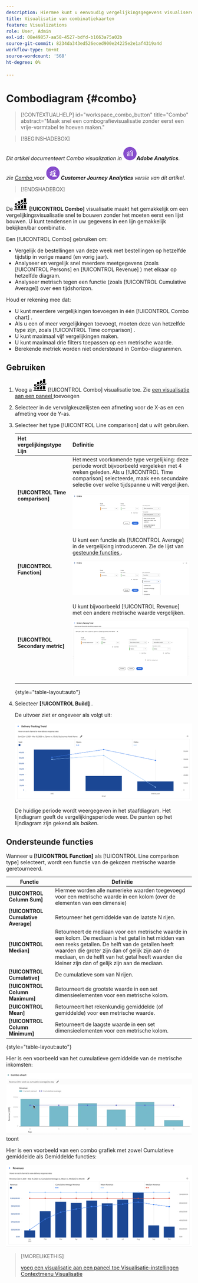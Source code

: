 ```yaml
---
description: Hiermee kunt u eenvoudig vergelijkingsgegevens visualiseren in Analysis Workspace, zoals bouwvergelijkingen met vorige maand, vorig jaar enzovoort.
title: Visualisatie van combinatiekaarten
feature: Visualizations
role: User, Admin
exl-id: 08e49857-aa58-4527-bdfd-b1663a75a02b
source-git-commit: 8234da343ed526eced900e24225e2e1af4319a4d
workflow-type: tm+mt
source-wordcount: '568'
ht-degree: 0%

---
```


# Combodiagram {#combo}

<!-- markdownlint-disable MD034 -->

>[!CONTEXTUALHELP]
>id="workspace_combo_button"
>title="Combo"
>abstract="Maak snel een combografievisualisatie zonder eerst een vrije-vormtabel te hoeven maken."

<!-- markdownlint-enable MD034 -->


>[!BEGINSHADEBOX]

_Dit artikel documenteert Combo visualization in_ ![ AdobeAnalytics ](/help/assets/icons/AdobeAnalytics.svg) _&#x200B;**Adobe Analytics**._

_zie [ Combo ](https://experienceleague.adobe.com/nl/docs/analytics-platform/using/cja-workspace/visualizations/combo-charts) voor_ ![ CustomerJourneyAnalytics ](/help/assets/icons/CustomerJourneyAnalytics.svg) _&#x200B;**Customer Journey Analytics** versie van dit artikel._

>[!ENDSHADEBOX]


De ![ kaart Combo ](/help/assets/icons/ComboChart.svg) **[!UICONTROL Combo]** visualisatie maakt het gemakkelijk om een vergelijkingsvisualisatie snel te bouwen zonder het moeten eerst een lijst bouwen. U kunt tendensen in uw gegevens in een lijn gemakkelijk bekijken/bar combinatie.

Een [!UICONTROL Combo] gebruiken om:

* Vergelijk de bestellingen van deze week met bestellingen op hetzelfde tijdstip in vorige maand (en vorig jaar).
* Analyseer en vergelijk snel meerdere meetgegevens (zoals [!UICONTROL Persons] en [!UICONTROL Revenue] ) met elkaar op hetzelfde diagram.
* Analyseer metrisch tegen een functie (zoals [!UICONTROL Cumulative Average]) over een tijdshorizon.

Houd er rekening mee dat:

* U kunt meerdere vergelijkingen toevoegen in één [!UICONTROL Combo chart] .
* Als u een of meer vergelijkingen toevoegt, moeten deze van hetzelfde type zijn, zoals [!UICONTROL Time comparison] .
* U kunt maximaal vijf vergelijkingen maken.
* U kunt maximaal drie filters toepassen op een metrische waarde.
* Berekende metriek worden niet ondersteund in Combo-diagrammen.

## Gebruiken

1. Voeg a ![ Commentaar ](/help/assets/icons/ComboChart.svg) [!UICONTROL Combo] visualisatie toe. Zie [ een visualisatie aan een paneel ](freeform-analysis-visualizations.md#add-visualizations-to-a-panel) toevoegen

1. Selecteer in de vervolgkeuzelijsten een afmeting voor de X-as en een afmeting voor de Y-as.

1. Selecteer het type [!UICONTROL Line comparison] dat u wilt gebruiken.

   | Het vergelijkingstype Lijn | Definitie |
   | --- | --- |
   | **[!UICONTROL Time comparison]** | Het meest voorkomende type vergelijking: deze periode wordt bijvoorbeeld vergeleken met 4 weken geleden. Als u [!UICONTROL Time comparison] selecteerde, maak een secundaire selectie over welke tijdspanne u wilt vergelijken.<p>![ LIne vergelijking met de geselecteerde periode van de Tijd en het secundaire selectiegebied voor de periode van de Tijd.](assets/combo-time-period.png) |
   | **[!UICONTROL Function]** | U kunt een functie als [!UICONTROL Average] in de vergelijking introduceren. Zie de lijst van [ gesteunde functies ](#supported-functions).<p>![ LIne vergelijkingsdrop-down menu die Functies tonen en een lijst van beschikbare gesteunde functies.](assets/combo-functions.png) |
   | **[!UICONTROL Secondary metric]** | U kunt bijvoorbeeld [!UICONTROL Revenue] met een andere metrische waarde vergelijken.<p>![ een Combo grafiek die twee metriek vergelijkt.](assets/combo-2metrics-settings.png) |

   {style="table-layout:auto"}

1. Selecteer **[!UICONTROL Build]** .

   De uitvoer ziet er ongeveer als volgt uit:

   ![ een Combo grafiek die de huidige periode in een grafiek van de bar en vergelijkingsperiode in de lijngrafiek toont ](assets/combo-output.png)

   De huidige periode wordt weergegeven in het staafdiagram. Het lijndiagram geeft de vergelijkingsperiode weer. De punten op het lijndiagram zijn gekend als *balken*.

## Ondersteunde functies

Wanneer u **[!UICONTROL Function]** als [!UICONTROL Line comparison type] selecteert, wordt een functie van de gekozen metrische waarde geretourneerd.

| Functie | Definitie |
| --- | --- |
| **[!UICONTROL Column Sum]** | Hiermee worden alle numerieke waarden toegevoegd voor een metrische waarde in een kolom (over de elementen van een dimensie) |
| **[!UICONTROL Cumulative Average]** | Retourneer het gemiddelde van de laatste N rijen. |
| **[!UICONTROL Median]** | Retourneert de mediaan voor een metrische waarde in een kolom. De mediaan is het getal in het midden van een reeks getallen. De helft van de getallen heeft waarden die groter zijn dan of gelijk zijn aan de mediaan, en de helft van het getal heeft waarden die kleiner zijn dan of gelijk zijn aan de mediaan. |
| **[!UICONTROL Cumulative]** | De cumulatieve som van N rijen. |
| **[!UICONTROL Column Maximum]** | Retourneert de grootste waarde in een set dimensieelementen voor een metrische kolom. |
| **[!UICONTROL Mean]** | Retourneert het rekenkundig gemiddelde (of gemiddelde) voor een metrische waarde. |
| **[!UICONTROL Column Minimum]** | Retourneert de laagste waarde in een set dimensieelementen voor een metrische kolom. |

{style="table-layout:auto"}

Hier is een voorbeeld van het cumulatieve gemiddelde van de metrische inkomsten:

![ een Combo grafiek die het cumulatieve gemiddelde ](assets/combo-cumul-avg.png) toont

Hier is een voorbeeld van een combo grafiek met zowel Cumulatieve gemiddelde als Gemiddelde functies:

![ A Combo grafiek die zowel cumulatieve gemiddelde als gemiddelde functies tonen.](assets/combo-three-functions.png)

>[!MORELIKETHIS]
>
>[ voeg een visualisatie aan een paneel toe ](/help/analyze/analysis-workspace/visualizations/freeform-analysis-visualizations.md#add-visualizations-to-a-panel)
>[Visualisatie-instellingen ](/help/analyze/analysis-workspace/visualizations/freeform-analysis-visualizations.md#settings)
>[Contextmenu Visualisatie ](/help/analyze/analysis-workspace/visualizations/freeform-analysis-visualizations.md#context-menu)
>
